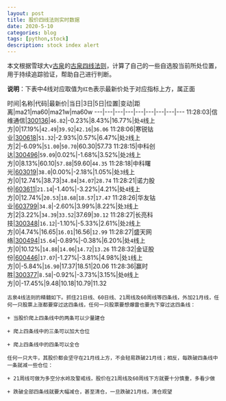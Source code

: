 ```yaml
---
layout: post
title: 股价四线法则实时数据
date: 2020-5-10
categories: blog
tags: [python,stock]
description: stock index alert
---
```



本文根据雪球大v[古泉](https://xueqiu.com/u/7148646888)的[古泉四线法则](https://xueqiu.com/7148646888/130498192)，计算了自己的一些自选股当前所处位置，用于持续追踪验证，帮助自己进行判断。

**说明**：下表中4线对应取值为`红色`表示最新价处于对应指标上方，属正面

时间|名称|代码|最新价|当日|3日|5日|位置|变动|距离|ma21|ma60|ma21w|ma60w
---|---|---|---|---|---|---|---|---
11:28:03|信维通信|[300136](https://xueqiu.com/S/SZ300136)|`46.82`|-0.23%|8.43%|16.77%|处`4`线上方|0|17.19%|`42.49`|`39.92`|`42.16`|`36.06`
11:28:06|寒锐钴业|[300618](https://xueqiu.com/S/SZ300618)|`51.32`|-2.93%|0.57%|6.47%|处`2`线上方|2|-6.09%|`51.00`|`50.70`|60.30|57.73
11:28:15|中科创达|[300496](https://xueqiu.com/S/SZ300496)|`59.09`|0.02%|-1.68%|3.52%|处`2`线上方|0|8.13%|60.10|`57.88`|59.60|`44.35`
11:28:18|中科曙光|[603019](https://xueqiu.com/S/SH603019)|`38.0`|0.00%|-2.18%|1.05%|处`3`线上方|0|12.74%|38.73|`34.84`|`34.07`|`28.74`
11:28:21|诺力股份|[603611](https://xueqiu.com/S/SH603611)|`21.14`|-1.40%|-3.22%|4.21%|处`4`线上方|0|12.74%|`20.53`|`18.68`|`18.57`|`17.47`
11:28:26|华友钴业|[603799](https://xueqiu.com/S/SH603799)|`34.8`|-2.60%|3.99%|8.22%|处`3`线上方|2|3.22%|`34.39`|`33.52`|37.69|`30.12`
11:28:27|长亮科技|[300348](https://xueqiu.com/S/SZ300348)|`16.12`|-1.10%|-5.33%|2.61%|处`2`线上方|0|4.74%|16.65|`16.01`|16.56|`12.99`
11:28:27|盛天网络|[300494](https://xueqiu.com/S/SZ300494)|`15.64`|-0.89%|-0.38%|6.20%|处`4`线上方|0|10.12%|`14.88`|`14.06`|`14.72`|`13.26`
11:28:32|金证股份|[600446](https://xueqiu.com/S/SH600446)|`17.07`|-1.27%|-3.81%|4.98%|处`1`线上方|0|-5.84%|`16.90`|17.37|18.51|20.06
11:28:36|赢时胜|[300377](https://xueqiu.com/S/SZ300377)|`8.58`|-0.92%|-3.73%|3.15%|处`0`线上方|0|-17.45%|9.48|10.18|10.79|11.32

```
古泉4线法则的精髓如下。抓住21日线、60日线、21周线及60周线等四条线，外加21月线，任何一只股票上涨都要穿过这四条线，任何一只股票要想爆雷也要先下穿过这四条线：

+ 当股价爬上四条线中的两条可以少量建仓

+ 爬上四条线中的三条可以加大仓位

+ 爬上四条线中的四条可以全仓

任何一只大牛，其股价都会坚守在21月线上方，不会轻易跌破21月线；相反，每跌破四条线中一条就减一些仓位：

+ 21周线可做为多空分水岭及警戒线，股价在21周线及60周线下方就要十分慎重，多看少做

+ 跌破全部四条线就要大幅减仓，甚至清仓，一旦跌破21月线，清仓观望
```